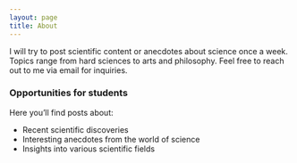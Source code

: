 ```yaml
---
layout: page
title: About
---
```


I will try to post scientific content or anecdotes about science once a week. Topics range from hard sciences to arts and philosophy. 
Feel free to reach out to me via email for inquiries.

### Opportunities for students

Here you’ll find posts about:
- Recent scientific discoveries
- Interesting anecdotes from the world of science
- Insights into various scientific fields
